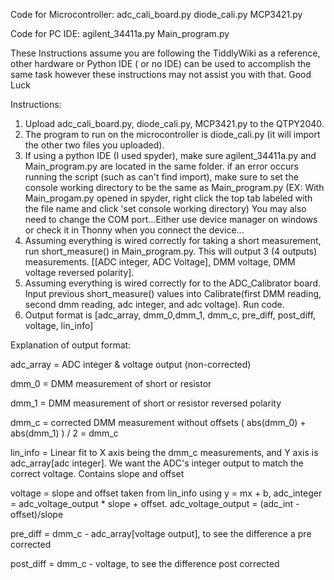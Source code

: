 Code for Microcontroller: 
adc_cali_board.py
diode_cali.py
MCP3421.py

Code for PC IDE:
agilent_34411a.py
Main_program.py


These Instructions assume you are following the TiddlyWiki as a reference, other hardware or Python IDE ( or no IDE) can be used to accomplish
the same task however these instructions may not assist you with that. Good Luck

Instructions:
1. Upload adc_cali_board.py, diode_cali.py, MCP3421.py to the QTPY2040. 
2. The program to run on the microcontroller is diode_cali.py (it will import the other two files you uploaded).
3. If using a python IDE (I used spyder), make sure agilent_34411a.py and Main_program.py are located in the same folder. 
	if an error occurs running the script (such as can't find import), make sure to set the console working directory to be the same as Main_program.py 
	(EX: With Main_progam.py opened in spyder, right click the top tab labeled with the file name and click 'set console working directory)
	You may also need to change the COM port...Either use device manager on windows or check it in Thonny when you connect the device...
4. Assuming everything is wired correctly for taking a short measurement, run short_measure() in Main_program.py. This will output 3 (4 outputs) measurements. 
	[[ADC integer, ADC Voltage], DMM voltage, DMM voltage reversed polarity]. 
5. Assuming everything is wired correctly for to the ADC_Calibrator board.
	Input previous short_measure() values into Calibrate(first DMM reading, second dmm reading, adc integer, and adc voltage). Run code.
6. Output format is [adc_array, dmm_0,dmm_1, dmm_c, pre_diff, post_diff, voltage, lin_info]

Explanation of output format:

adc_array = ADC integer & voltage output (non-corrected)

dmm_0 = DMM measurement of short or resistor

dmm_1 = DMM measurement of short or resistor reversed polarity

dmm_c = corrected DMM measurement without offsets ( abs(dmm_0) + abs(dmm_1) ) / 2 = dmm_c

lin_info = Linear fit to X axis being the dmm_c measurements, and Y axis is adc_array[adc integer]. We want the ADC's integer output to match the correct voltage.
	Contains slope and offset

voltage = slope and offset taken from lin_info using y = mx + b, adc_integer = adc_voltage_output * slope + offset. adc_voltage_output = (adc_int - offset)/slope

pre_diff = dmm_c - adc_array[voltage output], to see the difference a pre corrected

post_diff = dmm_c - voltage, to see the difference post corrected

